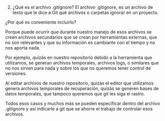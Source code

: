 2) ¿Qué es el archivo .gitignore?
El archivo .gitignore, es un archivo de texto que le dice a Git qué archivos o carpetas ignorar en un proyecto.

¿Por qué es conveniente incluirlo?

Porque puede ocurrir que durante nuestro manejo de esos archivos se creen archivos secundarios que se crean por herramientas externas, que no son relevantes y que su información es cambiante con el tiempo y no nos aporta nada.

Por ejemplo, quizás en nuestro repositorio debido a la herramienta que utilizamos, se generan archivos temporales, archivos logs, o similares que no nos sirven para nada y sobre los que no queremos tener control de versiones.

Al editar archivos de nuestro repositorio, quizás el editor que utilizamos genera archivos temporales de recuperación, quizás se generen bases de datos temporales, que tampoco queremos que git les siga el rastro.

Todos esos casos y muchos más se pueden especificar dentro del archivo .gitignore y así indicarle a git que se ahorre el trabajo de controlar esos archivos.